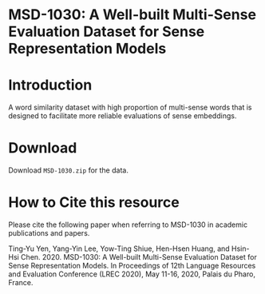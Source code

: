 # MSD-1030: A Well-built Multi-Sense Evaluation Dataset for Sense Representation Models
# Introduction
A word similarity dataset with high proportion of multi-sense words that is designed to facilitate more reliable evaluations of sense embeddings.

# Download
Download ```MSD-1030.zip``` for the data.

# How to Cite this resource
Please cite the following paper when referring to MSD-1030 in academic publications and papers.

Ting-Yu Yen, Yang-Yin Lee, Yow-Ting Shiue, Hen-Hsen Huang, and Hsin-Hsi Chen. 2020. MSD-1030: A Well-built Multi-Sense Evaluation Dataset for Sense Representation Models. In Proceedings of 12th Language Resources and Evaluation Conference (LREC 2020), May 11-16, 2020, Palais du Pharo, France.
